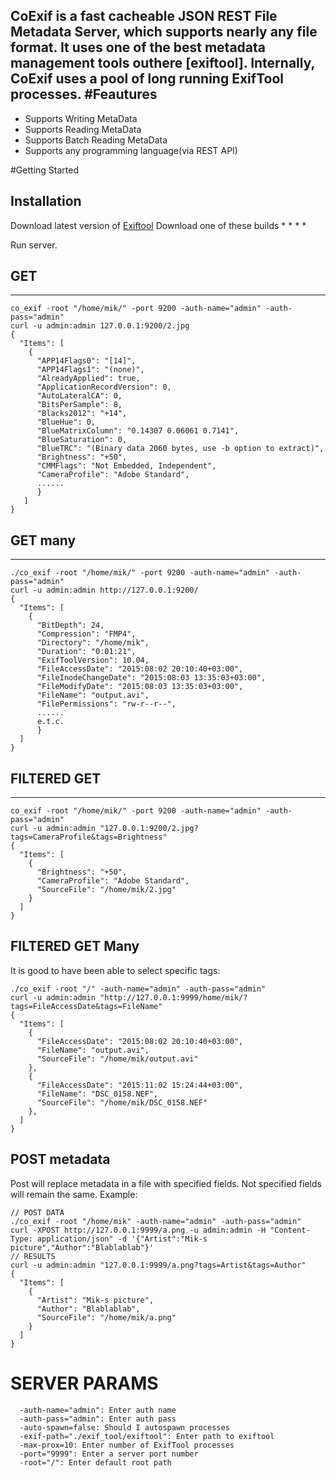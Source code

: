 **CoExif** is a fast cacheable **JSON** **REST** File Metadata Server,
which supports nearly any file format.
It uses one of the best metadata management tools outhere [exiftool].
Internally, **CoExif** uses a pool of long running ExifTool processes.
#Feautures
---------

* Supports Writing MetaData
* Supports Reading MetaData
* Supports Batch Reading MetaData
* Supports any programming language(via REST API)

#Getting Started

## Installation
Download latest version of [Exiftool](http://www.sno.phy.queensu.ca/~phil/exiftool/)
Download one of these builds
*
*
*
*

Run server.
## GET
----------
```
co_exif -root "/home/mik/" -port 9200 -auth-name="admin" -auth-pass="admin"
curl -u admin:admin 127.0.0.1:9200/2.jpg
{
  "Items": [
    {
      "APP14Flags0": "[14]",
      "APP14Flags1": "(none)",
      "AlreadyApplied": true,
      "ApplicationRecordVersion": 0,
      "AutoLateralCA": 0,
      "BitsPerSample": 8,
      "Blacks2012": "+14",
      "BlueHue": 0,
      "BlueMatrixColumn": "0.14307 0.06061 0.7141",
      "BlueSaturation": 0,
      "BlueTRC": "(Binary data 2060 bytes, use -b option to extract)",
      "Brightness": "+50",
      "CMMFlags": "Not Embedded, Independent",
      "CameraProfile": "Adobe Standard",
      ......
      }
   ]
}
```
## GET many
-------------
```
./co_exif -root "/home/mik/" -port 9200 -auth-name="admin" -auth-pass="admin"
curl -u admin:admin http://127.0.0.1:9200/
{
  "Items": [
    {
      "BitDepth": 24,
      "Compression": "FMP4",
      "Directory": "/home/mik",
      "Duration": "0:01:21",
      "ExifToolVersion": 10.04,
      "FileAccessDate": "2015:08:02 20:10:40+03:00",
      "FileInodeChangeDate": "2015:08:03 13:35:03+03:00",
      "FileModifyDate": "2015:08:03 13:35:03+03:00",
      "FileName": "output.avi",
      "FilePermissions": "rw-r--r--",
      ......
      e.t.c.
      }
  ]
}
```
## FILTERED GET
-----------
```
co_exif -root "/home/mik/" -port 9200 -auth-name="admin" -auth-pass="admin"
curl -u admin:admin "127.0.0.1:9200/2.jpg?tags=CameraProfile&tags=Brightness"
{
  "Items": [
    {
      "Brightness": "+50",
      "CameraProfile": "Adobe Standard",
      "SourceFile": "/home/mik/2.jpg"
    }
  ]
}
```
## FILTERED GET Many
It is good to have been able to select  specific tags:
```
./co_exif -root "/" -auth-name="admin" -auth-pass="admin"
curl -u admin:admin "http://127.0.0.1:9999/home/mik/?tags=FileAccessDate&tags=FileName"
{
  "Items": [
    {
      "FileAccessDate": "2015:08:02 20:10:40+03:00",
      "FileName": "output.avi",
      "SourceFile": "/home/mik/output.avi"
    },
    {
      "FileAccessDate": "2015:11:02 15:24:44+03:00",
      "FileName": "DSC_0158.NEF",
      "SourceFile": "/home/mik/DSC_0158.NEF"
    },
  ]
}    
```

## POST metadata
Post will replace metadata in a file with specified fields.
Not specified fields will remain the same.
Example:
```
// POST DATA
./co_exif -root "/home/mik" -auth-name="admin" -auth-pass="admin"
curl -XPOST http://127.0.0.1:9999/a.png -u admin:admin -H "Content-Type: application/json" -d '{"Artist":"Mik-s picture","Author":"Blablablab"}'
// RESULTS
curl -u admin:admin "127.0.0.1:9999/a.png?tags=Artist&tags=Author"
{
  "Items": [
    {
      "Artist": "Mik-s picture",
      "Author": "Blablablab",
      "SourceFile": "/home/mik/a.png"
    }
  ]
}
```
# SERVER PARAMS
```
  -auth-name="admin": Enter auth name
  -auth-pass="admin": Enter auth pass
  -auto-spawn=false: Should I autospawn processes
  -exif-path="./exif_tool/exiftool": Enter path to exiftool
  -max-prox=10: Enter number of ExifTool processes
  -port="9999": Enter a server port number
  -root="/": Enter default root path
```
  
  
<!-- # Build from source -->
<!-- ``` -->
<!-- git clone michaelleachim/coexif; -->
<!-- cd coexif; -->
<!-- ``` -->

<!-- # Bindings -->
<!-- Python -->
<!-- GoLang -->
<!-- Node.JS -->
<!-- Clojure -->
